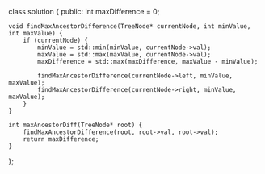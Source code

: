 class solution {
public:
     int maxDifference = 0;

    void findMaxAncestorDifference(TreeNode* currentNode, int minValue, int maxValue) {
        if (currentNode) {
            minValue = std::min(minValue, currentNode->val);
            maxValue = std::max(maxValue, currentNode->val);
            maxDifference = std::max(maxDifference, maxValue - minValue);

            findMaxAncestorDifference(currentNode->left, minValue, maxValue);
            findMaxAncestorDifference(currentNode->right, minValue, maxValue);
        }
    }

    int maxAncestorDiff(TreeNode* root) {
        findMaxAncestorDifference(root, root->val, root->val);
        return maxDifference;
    }
};